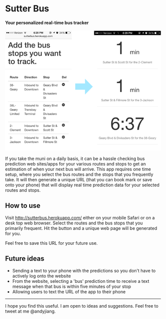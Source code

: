 # Sutter Bus

#### Your personalized real-time bus tracker

![Sutter Bus preview](readme/readme.png)

If you take the muni on a daily basis, it can be a hassle checking bus prediction web sites/apps for your various routes and stops to get an estimation of when your next bus will arrive. This app requires one time setup, where you select the bus routes and the stops that you frequently take. It will then generate a unique URL (that you can book mark or save onto your phone) that will display real time prediction data for your selected routes and stops.

## How to use

Visit http://sutterbus.herokuapp.com/ either on your mobile Safari or on a desk top web browser. Select the routes and the bus stops that you primarily frequent. Hit the button and a unique web page will be generated for you.

Feel free to save this URL for your future use.

## Future ideas

- Sending a text to your phone with the predictions so you don't have to actively log onto the website
- From the website, selecting a 'bus' prediction time to receive a text message when that bus is within five minutes of your stop
- Allowing users to text the URL of the app to their phone

---------

I hope you find this useful. I am open to ideas and suggestions. Feel free to tweet at me @andyjiang.